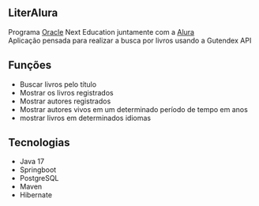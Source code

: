 ## LiterAlura
Programa [Oracle](https://www.oracle.com/br/) Next Education juntamente com a [Alura](https://www.alura.com.br)
<br>Aplicação pensada para realizar a busca por livros usando a Gutendex API

## Funções
- Buscar livros pelo título
- Mostrar os livros registrados
- Mostrar autores registrados
- Mostrar autores vivos em um determinado período de tempo em anos
- mostrar livros em determinados idiomas

## Tecnologias
- Java 17
- Springboot
- PostgreSQL
- Maven
- Hibernate
